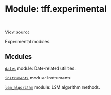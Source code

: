 <div itemscope itemtype="http://developers.google.com/ReferenceObject">
<meta itemprop="name" content="tff.experimental" />
<meta itemprop="path" content="Stable" />
</div>

# Module: tff.experimental

<!-- Insert buttons and diff -->

<table class="tfo-notebook-buttons tfo-api" align="left">
</table>

<a target="_blank" href="https://github.com/google/tf-quant-finance/blob/master/tf_quant_finance/experimental/__init__.py">View source</a>



Experimental modules.



## Modules

[`dates`](../tff/experimental/dates.md) module: Date-related utilities.

[`instruments`](../tff/experimental/instruments.md) module: Instruments.

[`lsm_algorithm`](../tff/experimental/lsm_algorithm.md) module: LSM algorithm methods.

